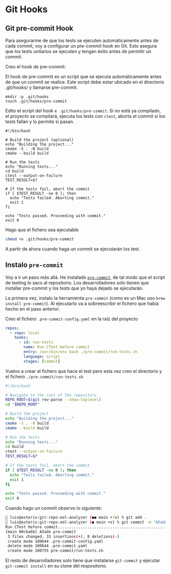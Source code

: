 # Git Hooks

## Git pre-commit Hook

Para asegurarme de que los tests se ejecuten automáticamente antes de cada commit, voy a configurar un pre-commit hook en Git. Esto asegura que los tests unitarios se ejecuten y tengan éxito antes de permitir un commit.

Creo el hook de pre-commit:

El hook de pre-commit es un script que se ejecuta automáticamente antes de que un commit se realice. Este script debe estar ubicado en el directorio .git/hooks/ y llamarse pre-commit.

```shell
mkdir -p .git/hooks
touch .git/hooks/pre-commit
```

Edito el script del hook `e .git/hooks/pre-commit`. Si no está ya compilado, el proyecto se compilará, ejecuta los tests con `ctest`, aborta el commit si los tests fallan y lo permite si pasan.

```shell
#!/bin/bash

# Build the project (optional)
echo "Building the project..."
cmake -S . -B build
cmake --build build

# Run the tests
echo "Running tests..."
cd build
ctest --output-on-failure
TEST_RESULT=$?

# If the tests fail, abort the commit
if [ $TEST_RESULT -ne 0 ]; then
  echo "Tests failed. Aborting commit."
  exit 1
fi

echo "Tests passed. Proceeding with commit."
exit 0
```

Hago que el fichero sea ejecutable

```bash
chmod +x .git/hooks/pre-commit
```

A partir de ahora cuando haga un commit se ejecutarán los test.

## Instalo `pre-commit`

Voy a ir un paso más allá. He instalado [`pre-commit`](https://pre-commit.com/), de tal modo que el script de testing lo saco al repositorio. Los desarrolladores solo tienen que installar pre-commit y los tests que yo haya dejado se ejecutarán.

La primera vez, instalo la herramienta `pre-commit` (como es un Mac uso `brew install pre-commit`). Al ejecutarlo va a sobreescribir el fichero que había hecho en el paso anterior.

Creo el fichero `.pre-commit-config.yaml` en la raíz del proyecto

```yaml
repos:
  - repo: local
    hooks:
      - id: run-tests
        name: Run CTest before commit
        entry: /usr/bin/env bash ./pre-commit/run-tests.sh
        language: script
        stages: [commit]
```

Vuelvo a crear el fichero que hace el test pero esta vez creo el directorio y el fichero `./pre-commit/run-tests.sh`

```bash
#!/bin/bash

# Navigate to the root of the repository
REPO_ROOT=$(git rev-parse --show-toplevel)
cd "$REPO_ROOT"

# Build the project
echo "Building the project..."
cmake -S . -B build
cmake --build build

# Run the tests
echo "Running tests..."
cd build
ctest --output-on-failure
TEST_RESULT=$?

# If the tests fail, abort the commit
if [ $TEST_RESULT -ne 0 ]; then
  echo "Tests failed. Aborting commit."
  exit 1
fi

echo "Tests passed. Proceeding with commit."
exit 0
```

Cuando hago un commit observo lo siguiente:

```bash
🍏 luis@asterix:git-repo-eol-analyzer (●● main +?x) % git add .
🍏 luis@asterix:git-repo-eol-analyzer (● main +x) % git commit -m "Añado pre-commit"
Run CTest before commit..................................................Passed
[main 00cba6b] Añado pre-commit
 3 files changed, 33 insertions(+), 8 deletions(-)
 create mode 100644 .pre-commit-config.yaml
 delete mode 100644 .pre-commit.yaml
 create mode 100755 pre-commit/run-tests.sh
 ```

 El resto de desarrolladores solo tiene que instalarse `git-commit` y ejecutar `git-commit install` en su clone del respositorio.

